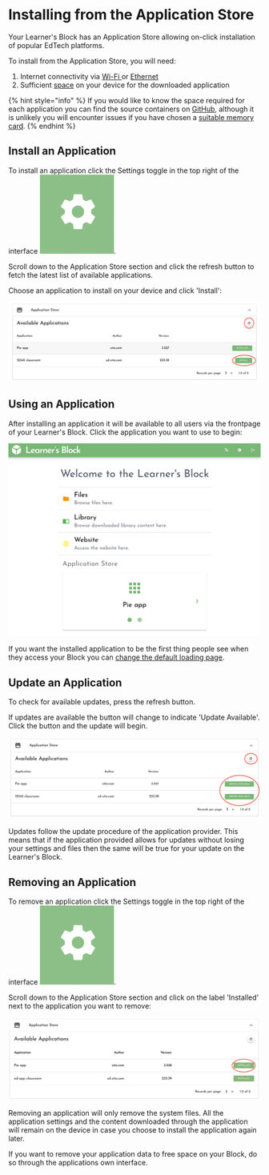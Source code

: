 # Installing from the Application Store

Your Learner's Block has an Application Store allowing on-click installation of popular EdTech platforms. 

To install from the Application Store, you will need:

1. Internet connectivity via [Wi-Fi ](connecting-to-a-wi-fi-network-optional.md)or [Ethernet](advanced-features/using-an-ethernet-connection.md)
2. Sufficient [space](../how-to-build-one/quickstart/picking-a-micro-sd-card-and-sd-card-reader.md#microsd-card) on your device for the downloaded application

{% hint style="info" %}
If you would like to know the space required for each application you can find the source containers on [GitHub](https://github.com/LearnersBlock/app-store), although it is unlikely you will encounter issues if you have chosen a [suitable memory card](../how-to-build-one/quickstart/picking-a-micro-sd-card-and-sd-card-reader.md#microsd-card).
{% endhint %}

## **Install an Application**

To install an application click the Settings toggle in the top right of the interface ![](../.gitbook/assets/screenshot-2021-03-23-at-13.23.52%20%281%29.png).

Scroll down to the Application Store section and click the refresh button to fetch the latest list of available applications.

Choose an application to install on your device and click 'Install':

![](../.gitbook/assets/application-store.png)

## **Using an Application**

After installing an application it will be available to all users via the frontpage of your Learner's Block. Click the application you want to use to begin:

![](../.gitbook/assets/using-application-store.png)

If you want the installed application to be the first thing people see when they access your Block you can [change the default loading page](advanced-features/changing-the-default-loading-page.md). 

## **Update an Application**

To check for available updates, press the refresh button.

If updates are available the button will change to indicate 'Update Available'. Click the button and the update will begin. 

![](../.gitbook/assets/app-store-update-available.png)

Updates follow the update procedure of the application provider. This means that if the application provided allows for updates without losing your settings and files then the same will be true for your update on the Learner's Block. 

## **Removing an Application**

To remove an application click the Settings toggle in the top right of the interface ![](../.gitbook/assets/screenshot-2021-03-23-at-13.23.52%20%281%29.png).

Scroll down to the Application Store section and click on the label 'Installed' next to the application you want to remove:

![](../.gitbook/assets/remove_app.png)

Removing an application will only remove the system files. All the application settings and the content downloaded through the application will remain on the device in case you choose to install the application again later.

If you want to remove your application data to free space on your Block, do so through the applications own interface.

